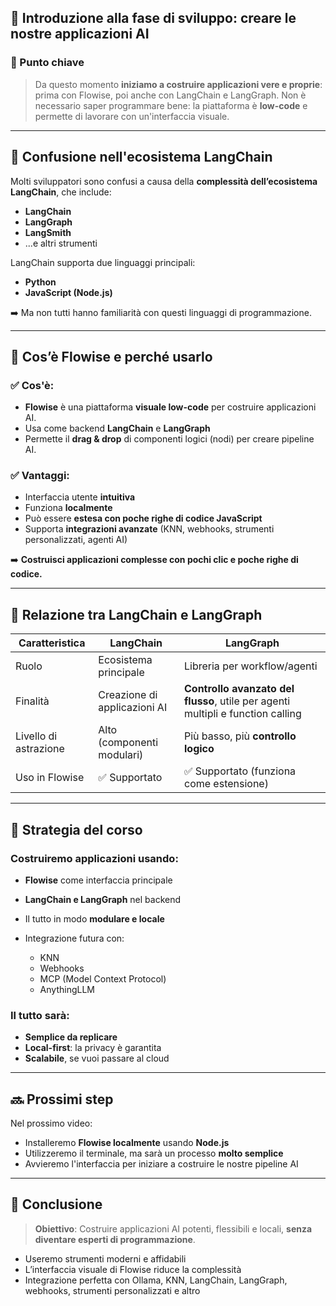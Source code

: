 ## 🧠 Introduzione alla fase di sviluppo: creare le nostre applicazioni AI

### 📌 Punto chiave

> Da questo momento **iniziamo a costruire applicazioni vere e proprie**: prima con Flowise, poi anche con LangChain e LangGraph. Non è necessario saper programmare bene: la piattaforma è **low-code** e permette di lavorare con un'interfaccia visuale.

---

## 🧰 Confusione nell'ecosistema LangChain

Molti sviluppatori sono confusi a causa della **complessità dell’ecosistema LangChain**, che include:

* **LangChain**
* **LangGraph**
* **LangSmith**
* ...e altri strumenti

LangChain supporta due linguaggi principali:

* **Python**
* **JavaScript (Node.js)**

➡️ Ma non tutti hanno familiarità con questi linguaggi di programmazione.

---

## 🔧 Cos’è Flowise e perché usarlo

### ✅ Cos'è:

* **Flowise** è una piattaforma **visuale low-code** per costruire applicazioni AI.
* Usa come backend **LangChain** e **LangGraph**
* Permette il **drag & drop** di componenti logici (nodi) per creare pipeline AI.

### ✅ Vantaggi:

* Interfaccia utente **intuitiva**
* Funziona **localmente**
* Può essere **estesa con poche righe di codice JavaScript**
* Supporta **integrazioni avanzate** (KNN, webhooks, strumenti personalizzati, agenti AI)

➡️ **Costruisci applicazioni complesse con pochi clic e poche righe di codice.**

---

## 🧱 Relazione tra LangChain e LangGraph

| Caratteristica        | LangChain                    | LangGraph                                                                       |
| --------------------- | ---------------------------- | ------------------------------------------------------------------------------- |
| Ruolo                 | Ecosistema principale        | Libreria per workflow/agenti                                                    |
| Finalità              | Creazione di applicazioni AI | **Controllo avanzato del flusso**, utile per agenti multipli e function calling |
| Livello di astrazione | Alto (componenti modulari)   | Più basso, più **controllo logico**                                             |
| Uso in Flowise        | ✅ Supportato                 | ✅ Supportato (funziona come estensione)                                         |

---

## 🧭 Strategia del corso

### Costruiremo applicazioni usando:

* **Flowise** come interfaccia principale
* **LangChain e LangGraph** nel backend
* Il tutto in modo **modulare e locale**
* Integrazione futura con:

  * KNN
  * Webhooks
  * MCP (Model Context Protocol)
  * AnythingLLM

### Il tutto sarà:

* **Semplice da replicare**
* **Local-first**: la privacy è garantita
* **Scalabile**, se vuoi passare al cloud

---

## 🔜 Prossimi step

Nel prossimo video:

* Installeremo **Flowise localmente** usando **Node.js**
* Utilizzeremo il terminale, ma sarà un processo **molto semplice**
* Avvieremo l'interfaccia per iniziare a costruire le nostre pipeline AI

---

## 🧠 Conclusione

> **Obiettivo**: Costruire applicazioni AI potenti, flessibili e locali, **senza diventare esperti di programmazione**.

* Useremo strumenti moderni e affidabili
* L’interfaccia visuale di Flowise riduce la complessità
* Integrazione perfetta con Ollama, KNN, LangChain, LangGraph, webhooks, strumenti personalizzati e altro


